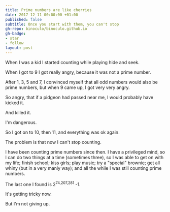 ```yaml
---
title: Prime numbers are like cherries
date: 2017-12-11 00:00:00 +01:00
published: false
subtitle: Once you start with them, you can't stop
gh-repo: binoculo/binoculo.github.io
gh-badge:
- star
- follow
layout: post
---
```


When I was a kid I started counting while playing hide and seek.

When I got to 9 I got really angry, because it was not a prime number.

After 1, 3, 5 and 7, I convinced myself that all odd numbers would also be prime numbers, but when 9 came up, I got very very angry.

So angry, that if a pidgeon had passed near me, I would probably have kicked it.

And killed it.

I'm dangerous.

So I got on to 10, then 11, and everything was ok again.

The problem is that now I can't stop counting.

I have been counting prime numbers since then. I have a privileged mind, so I can do two things at a time (sometimes three), so I was able to get on with my life; finish school; kiss girls; play music; try a "special" brownie; get all whiny (but in a very manly way); and all the while I was still counting prime numbers.

The last one I found is 2<sup>74,207,281</sup> -1.

It's getting tricky now.

But I'm not giving up.

